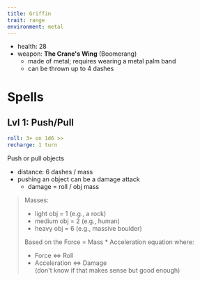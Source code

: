 ```yaml
---
title: Griffin
trait: range
environment: metal
---
```


- health: 28
- weapon: **The Crane's Wing** (Boomerang)
    - made of metal; requires wearing a metal palm band
    - can be thrown up to 4 dashes

<!-- 
  - requires 2 dodges to avoid if target is 2-3 paces away
-->


# Spells

## Lvl 1: Push/Pull
```yaml
roll: 3+ on 1d6 >>
recharge: 1 turn
```

Push or pull objects 

- distance: 6 dashes / mass 
- pushing an object can be a damage attack
    - damage = roll / obj mass

> Masses:
> - light obj = 1 (e.g., a rock)
> - medium obj = 2 (e.g., human)
> - heavy obj = 6 (e.g., massive boulder)
> 
> Based on the Force = Mass * Acceleration equation where:
> - Force <=> Roll
> - Acceleration <=> Damage  	
> (don't know if that makes sense but good enough)



<!-- medium objects add +2 if throwing downwards; heavy objects: add +4 if throwing downwards -->

<!-- 
Secret move unlocks:
- can extend the boomerang
- can propel self in the air 3 spaces (by pushing off the ground)
- can hit two people at once
- can be used on same person (have to roll for each one
- ^ double hits have to follow a reasonable boomerang shape
 -->
<!-- 

## Lvl 2: Mirror Portal
```yaml
roll: 3+ on 1d6
recharge: 3 turns
```

Cast a portal at any location within 2 dashes

- absorbs any physical or spell based attack
- damage reflected back at attack (who either takes the damage or has to use a dodge to escape).
    - amount of damage reflected depends on the damage from the attacker's roll

> You'll know how much damage is coming at you before you have to decide, which may determine whether you want to use the move (chalk it up to magic vision)

Can be cast as a reaction.

> [!World]
> The timing of the "absorb" and "reflect" aspects of the mirror are staggered 1 action unit in time. Otherwise, reflecting matter back would just cause something to collide into itself and do nothing.
 -->
<!-- secret move: cast a portal below yourself and jump in it; can be used as counter that is always successful regardless of whether opp meets roll threshold -->

<!-- 
## Lvl 3 (special): Current

```yaml
roll: 6+ on 1d20 >>
charge: 1 turn
recharge: 1 day
```

Throw the boomerang in a large cone (w/ length of 5 dashes). Everyone in the cone (including teammates):

- takes damage equal to the dice rollover
- lose their next turn

> cuz they're stunned by the electrocution

nat 20: get an extra boomerang throw before your turn ends -->